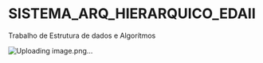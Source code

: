 # SISTEMA_ARQ_HIERARQUICO_EDAII
Trabalho de Estrutura de dados e Algorítmos

![Uploading image.png…]()
